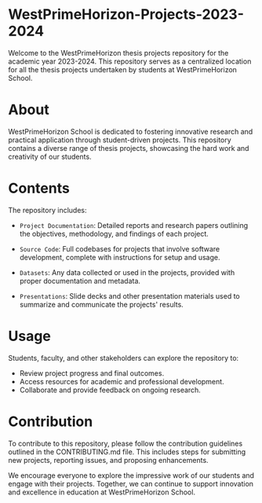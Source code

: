 # WestPrimeHorizon-Projects-2023-2024
Welcome to the WestPrimeHorizon thesis projects repository for the academic year 2023-2024. This repository serves as a centralized location for all the thesis projects undertaken by students at WestPrimeHorizon School.

# About
WestPrimeHorizon School is dedicated to fostering innovative research and practical application through student-driven projects. This repository contains a diverse range of thesis projects, showcasing the hard work and creativity of our students.

# Contents
The repository includes:

- `Project Documentation`: Detailed reports and research papers outlining the objectives, methodology, and findings of each project.

- `Source Code`: Full codebases for projects that involve software development, complete with instructions for setup and usage.

- `Datasets`: Any data collected or used in the projects, provided with proper documentation and metadata.

- `Presentations`: Slide decks and other presentation materials used to summarize and communicate the projects' results.

# Usage
Students, faculty, and other stakeholders can explore the repository to:

- Review project progress and final outcomes.
- Access resources for academic and professional development.
- Collaborate and provide feedback on ongoing research.

# Contribution
To contribute to this repository, please follow the contribution guidelines outlined in the CONTRIBUTING.md file. This includes steps for submitting new projects, reporting issues, and proposing enhancements.

We encourage everyone to explore the impressive work of our students and engage with their projects. Together, we can continue to support innovation and excellence in education at WestPrimeHorizon School.
